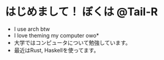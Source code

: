 # はじめまして！ ぼくは @Tail-R
- I use arch btw
- I love theming my computer owo*
- 大学ではコンピュータについて勉強しています。
- 最近はRust, Haskellを使ってます。
